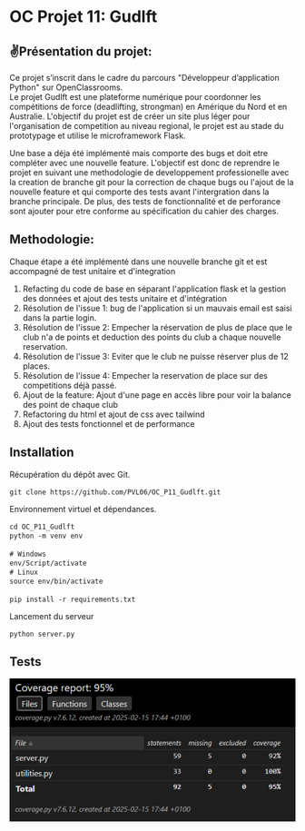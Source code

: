 # OC Projet 11: Gudlft

## :v:Présentation du projet:

Ce projet s’inscrit dans le cadre du parcours "Développeur d’application Python" sur OpenClassrooms.  
Le projet Gudlft est une plateforme numérique pour coordonner les compétitions de force (deadlifting, strongman) en Amérique du Nord et en Australie. L'objectif du projet est de créer un site plus léger pour l'organisation de competition au niveau regional, le projet est au stade du prototypage et utilise le microframework Flask.  

Une base a déja été implémenté mais comporte des bugs et doit etre compléter avec une nouvelle feature. L'objectif est donc de reprendre le projet en suivant une methodologie de developpement professionelle avec la creation de branche git pour la correction de chaque bugs ou l'ajout de la nouvelle feature et qui comporte des tests avant l'intergration dans la branche principale. De plus, des tests de fonctionnalité et de perforance sont ajouter pour etre conforme au spécification du cahier des charges.

## Methodologie:

Chaque étape a été implémenté dans une nouvelle branche git et est accompagné de test unitaire et d'integration  
1. Refacting du code de base en séparant l'application flask et la gestion des données et ajout des tests unitaire et d'intégration
2. Résolution de l'issue 1: bug de l'application si un mauvais email est saisi dans la partie login.
3. Résolution de l'issue 2: Empecher la réservation de plus de place que le club n'a de points et deduction des points du club a chaque nouvelle reservation.
4. Résolution de l'issue 3: Eviter que le club ne puisse réserver plus de 12 places.
5. Résolution de l'issue 4: Empecher la reservation de place sur des competitions déjà passé.
6. Ajout de la feature: Ajout d'une page en accès libre pour voir la balance des point de chaque club
7. Refactoring du html et ajout de css avec tailwind
8. Ajout des tests fonctionnel et de performance

## Installation
Récupération du dépôt avec Git.
```
git clone https://github.com/PVL06/OC_P11_Gudlft.git
```
Environnement virtuel et dépendances.
```
cd OC_P11_Gudlft
python -m venv env

# Windows
env/Script/activate
# Linux
source env/bin/activate

pip install -r requirements.txt
```
Lancement du serveur
```
python server.py
```

## Tests
![test coverage](img/coverage.png)